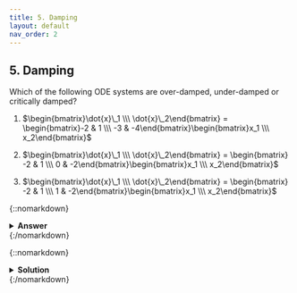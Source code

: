 ```yaml
---
title: 5. Damping
layout: default
nav_order: 2
---
```


## 5. Damping

Which of the following ODE systems are over-damped, under-damped or critically damped?

1. $\begin{bmatrix}\dot{x}\_1 \\\ \dot{x}\_2\end{bmatrix} = \begin{bmatrix}-2 & 1 \\\ -3 & -4\end{bmatrix}\begin{bmatrix}x_1 \\\ x_2\end{bmatrix}$

2. $\begin{bmatrix}\dot{x}\_1 \\\ \dot{x}\_2\end{bmatrix} = \begin{bmatrix} -2 & 1 \\\ 0 & -2\end{bmatrix}\begin{bmatrix}x_1 \\\ x_2\end{bmatrix}$

3. $\begin{bmatrix}\dot{x}\_1 \\\ \dot{x}\_2\end{bmatrix} = \begin{bmatrix} -2 & 1 \\\ 1 & -2\end{bmatrix}\begin{bmatrix}x_1 \\\ x_2\end{bmatrix}$

{::nomarkdown}<details><summary><strong>Answer</strong></summary>{:/nomarkdown}

1. Over-damped
2. Under-damped
3. Critically damped

{::nomarkdown}</details>{:/nomarkdown}

{::nomarkdown}<details><summary><strong>Solution</strong></summary>{:/nomarkdown}
A system is over-damped if it has two real but distinct eigenvalues, under-damped if it has complex eigenvalues, and critically damped if it has only one eigenvalue.

First system eigenvalues:

$\mathbf{A}-\lambda\mathbf{I} = 0 \Rightarrow (-2-\lambda)(-4-\lambda)+3=0 \Rightarrow \lambda^2+6\lambda+5=0\Rightarrow \lambda=-3\pm\sqrt(2)$

Under-damped, because eigenvalues are complex.

Second system eigenvalues:

$(-2-\lambda)(-2-\lambda)=0 \Rightarrow \lambda=-2$

Critically damped, because only one eigenvalue.

Third system eigenvalues:

$(-2-\lambda)(-2-\lambda)-1=0 \Rightarrow (-2-\lambda)^2 = \lambda=-1, -3$

Over-damped, because two distinct and real eigenvalues.

{::nomarkdown}</details>{:/nomarkdown}
